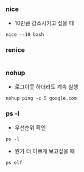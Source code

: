 



### nice

- 10만큼 감소시키고 싶을 때
```
nice --10 bash
```


### renice

```

```

### nohup

- 로그아웃 하더라도 계속 실행
```
nohup ping -c 5 google.com
```


### ps -l

- 우선순위 확인
```
ps -l
```

- 뭔가 더 이쁘게 보고싶을 때
```
ps elf
```